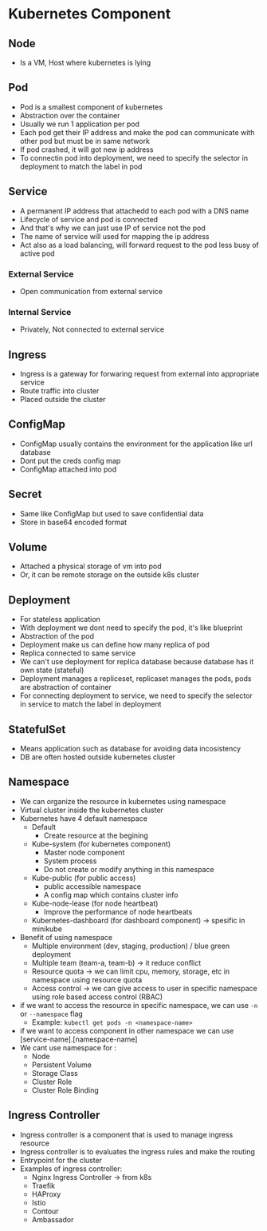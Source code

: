 # Kubernetes Component

## Node

- Is a VM, Host where kubernetes is lying

## Pod

- Pod is a smallest component of kubernetes
- Abstraction over the container
- Usually we run 1 application per pod
- Each pod get their IP address and make the pod can communicate with other pod but must be in same network
- If pod crashed, it will got new ip address
- To connectin pod into deployment, we need to specify the selector in deployment to match the label in pod

## Service

- A permanent IP address that attachedd to each pod with a DNS name
- Lifecycle of service and pod is connected
- And that's why we can just use IP of service not the pod
- The name of service will used for mapping the ip address
- Act also as a load balancing, will forward request to the pod less busy of active pod

### External Service

- Open communication from external service

### Internal Service

- Privately, Not connected to external service

## Ingress

- Ingress is a gateway for forwaring request from external into appropriate service
- Route traffic into cluster
- Placed outside the cluster

## ConfigMap

- ConfigMap usually contains the environment for the application like url database
- Dont put the creds config map
- ConfigMap attached into pod

## Secret

- Same like ConfigMap but used to save confidential data
- Store in base64 encoded format

## Volume

- Attached a physical storage of vm into pod
- Or, it can be remote storage on the outside k8s cluster

## Deployment

- For stateless application
- With deployment we dont need to specify the pod, it's like blueprint
- Abstraction of the pod
- Deployment make us can define how many replica of pod
- Replica connected to same service
- We can't use deployment for replica database because database has it own state (stateful)
- Deployment manages a repliceset, replicaset manages the pods, pods are abstraction of container
- For connecting deployment to service, we need to specify the selector in service to match the label in deployment

## StatefulSet

- Means application such as database for avoiding data incosistency
- DB are often hosted outside kubernetes cluster

## Namespace

- We can organize the resource in kubernetes using namespace
- Virtual cluster inside the kubernetes cluster
- Kubernetes have 4 default namespace
  - Default
    - Create resource at the begining
  - Kube-system (for kubernetes component)
    - Master node component
    - System process
    - Do not create or modify anything in this namespace
  - Kube-public (for public access)
    - public accessible namespace
    - A config map which contains cluster info
  - Kube-node-lease (for node heartbeat)
    - Improve the performance of node heartbeats
  - Kubernetes-dashboard (for dashboard component) -> spesific in minikube
- Benefit of using namespace
  - Multiple environment (dev, staging, production) / blue green deployment
  - Multiple team (team-a, team-b) -> it reduce conflict
  - Resource quota -> we can limit cpu, memory, storage, etc in namespace using resource quota
  - Access control -> we can give access to user in specific namespace using role based access control (RBAC)
- if we want to access the resource in specific namespace, we can use `-n` or `--namespace` flag
  - Example: `kubectl get pods -n <namespace-name>`
- if we want to access component in other namespace we can use [service-name].[namespace-name]
- We cant use namespace for :
  - Node
  - Persistent Volume
  - Storage Class
  - Cluster Role
  - Cluster Role Binding

## Ingress Controller

- Ingress controller is a component that is used to manage ingress resource
- Ingress controller is to evaluates the ingress rules and make the routing
- Entrypoint for the cluster
- Examples of ingress controller:
  - Nginx Ingress Controller -> from k8s
  - Traefik
  - HAProxy
  - Istio
  - Contour
  - Ambassador
